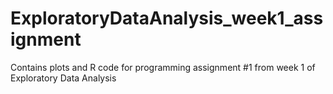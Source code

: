 # ExploratoryDataAnalysis_week1_assignment
Contains plots and R code for programming assignment #1 from week 1 of Exploratory Data Analysis
